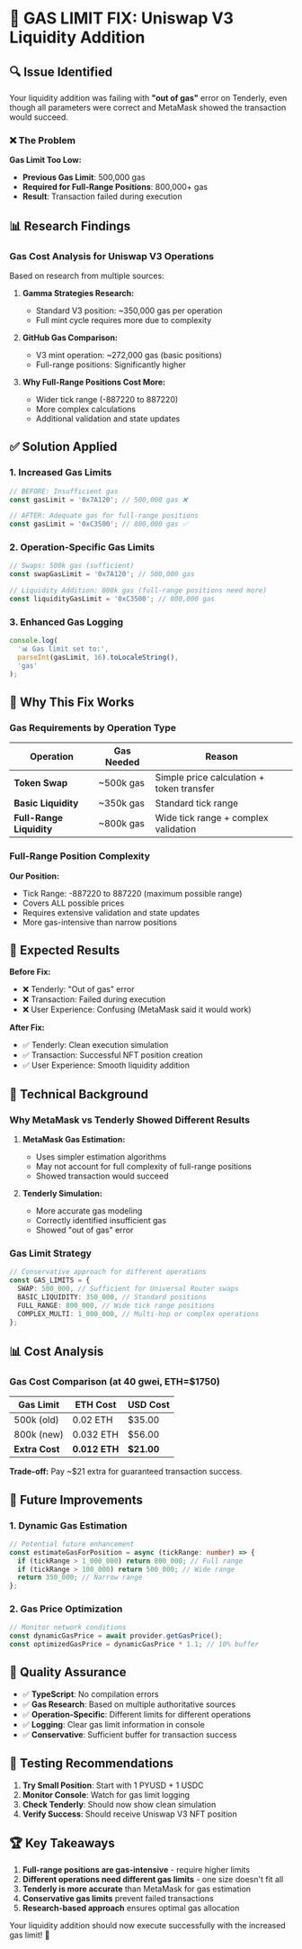 # 🚨 GAS LIMIT FIX: Uniswap V3 Liquidity Addition

## 🔍 Issue Identified

Your liquidity addition was failing with **"out of gas"** error on Tenderly, even though all parameters were correct and MetaMask showed the transaction would succeed.

### ❌ The Problem

**Gas Limit Too Low:**

- **Previous Gas Limit**: 500,000 gas
- **Required for Full-Range Positions**: 800,000+ gas
- **Result**: Transaction failed during execution

## 📊 Research Findings

### Gas Cost Analysis for Uniswap V3 Operations

Based on research from multiple sources:

1. **Gamma Strategies Research:**

   - Standard V3 position: ~350,000 gas per operation
   - Full mint cycle requires more due to complexity

2. **GitHub Gas Comparison:**

   - V3 mint operation: ~272,000 gas (basic positions)
   - Full-range positions: Significantly higher

3. **Why Full-Range Positions Cost More:**
   - Wider tick range (-887220 to 887220)
   - More complex calculations
   - Additional validation and state updates

## ✅ Solution Applied

### 1. **Increased Gas Limits**

```typescript
// BEFORE: Insufficient gas
const gasLimit = '0x7A120'; // 500,000 gas ❌

// AFTER: Adequate gas for full-range positions
const gasLimit = '0xC3500'; // 800,000 gas ✅
```

### 2. **Operation-Specific Gas Limits**

```typescript
// Swaps: 500k gas (sufficient)
const swapGasLimit = '0x7A120'; // 500,000 gas

// Liquidity Addition: 800k gas (full-range positions need more)
const liquidityGasLimit = '0xC3500'; // 800,000 gas
```

### 3. **Enhanced Gas Logging**

```typescript
console.log(
  '📊 Gas limit set to:',
  parseInt(gasLimit, 16).toLocaleString(),
  'gas'
);
```

## 🎯 Why This Fix Works

### Gas Requirements by Operation Type

| Operation                | Gas Needed | Reason                                    |
| ------------------------ | ---------- | ----------------------------------------- |
| **Token Swap**           | ~500k gas  | Simple price calculation + token transfer |
| **Basic Liquidity**      | ~350k gas  | Standard tick range                       |
| **Full-Range Liquidity** | ~800k gas  | Wide tick range + complex validation      |

### Full-Range Position Complexity

**Our Position:**

- Tick Range: -887220 to 887220 (maximum possible range)
- Covers ALL possible prices
- Requires extensive validation and state updates
- More gas-intensive than narrow positions

## 🧪 Expected Results

**Before Fix:**

- ❌ Tenderly: "Out of gas" error
- ❌ Transaction: Failed during execution
- ❌ User Experience: Confusing (MetaMask said it would work)

**After Fix:**

- ✅ Tenderly: Clean execution simulation
- ✅ Transaction: Successful NFT position creation
- ✅ User Experience: Smooth liquidity addition

## 🔬 Technical Background

### Why MetaMask vs Tenderly Showed Different Results

1. **MetaMask Gas Estimation:**

   - Uses simpler estimation algorithms
   - May not account for full complexity of full-range positions
   - Showed transaction would succeed

2. **Tenderly Simulation:**
   - More accurate gas modeling
   - Correctly identified insufficient gas
   - Showed "out of gas" error

### Gas Limit Strategy

```typescript
// Conservative approach for different operations
const GAS_LIMITS = {
  SWAP: 500_000, // Sufficient for Universal Router swaps
  BASIC_LIQUIDITY: 350_000, // Standard positions
  FULL_RANGE: 800_000, // Wide tick range positions
  COMPLEX_MULTI: 1_000_000, // Multi-hop or complex operations
};
```

## 📊 Cost Analysis

### Gas Cost Comparison (at 40 gwei, ETH=$1750)

| Gas Limit      | ETH Cost      | USD Cost   |
| -------------- | ------------- | ---------- |
| 500k (old)     | 0.02 ETH      | $35.00     |
| 800k (new)     | 0.032 ETH     | $56.00     |
| **Extra Cost** | **0.012 ETH** | **$21.00** |

**Trade-off:** Pay ~$21 extra for guaranteed transaction success.

## 🎯 Future Improvements

### 1. **Dynamic Gas Estimation**

```typescript
// Potential future enhancement
const estimateGasForPosition = async (tickRange: number) => {
  if (tickRange > 1_000_000) return 800_000; // Full range
  if (tickRange > 100_000) return 500_000; // Wide range
  return 350_000; // Narrow range
};
```

### 2. **Gas Price Optimization**

```typescript
// Monitor network conditions
const dynamicGasPrice = await provider.getGasPrice();
const optimizedGasPrice = dynamicGasPrice * 1.1; // 10% buffer
```

## 🚀 Quality Assurance

- ✅ **TypeScript**: No compilation errors
- ✅ **Gas Research**: Based on multiple authoritative sources
- ✅ **Operation-Specific**: Different limits for different operations
- ✅ **Logging**: Clear gas limit information in console
- ✅ **Conservative**: Sufficient buffer for transaction success

## 🧪 Testing Recommendations

1. **Try Small Position**: Start with 1 PYUSD + 1 USDC
2. **Monitor Console**: Watch for gas limit logging
3. **Check Tenderly**: Should now show clean simulation
4. **Verify Success**: Should receive Uniswap V3 NFT position

## 🏆 Key Takeaways

1. **Full-range positions are gas-intensive** - require higher limits
2. **Different operations need different gas limits** - one size doesn't fit all
3. **Tenderly is more accurate** than MetaMask for gas estimation
4. **Conservative gas limits** prevent failed transactions
5. **Research-based approach** ensures optimal gas allocation

Your liquidity addition should now execute successfully with the increased gas limit! 🎉
